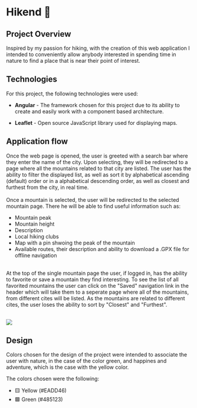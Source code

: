<h1>Hikend 🌄</h1>


<h2>Project Overview</h2>
<p> 
Inspired by my passion for hiking, with the creation of this web application I intended to conveniently allow anybody interested in spending time in nature to find a place that is near their point of interest. 
<br />
<h2>Technologies</h2>
<p>For this project, the following technologies were used:</p>
<ul>
    <li><p><span style="font-weight: bold">Angular</span> - The framework chosen for this project due to its ability to create and easily work with a component based architecture.</p></li>

   <li><p><span style="font-weight: bold">Leaflet</span> - Open source JavaScript library used for displaying maps.</p></li>
</ul>
<h2>Application flow</h2>
Once the web page is opened, the user is greeted with a search bar where they enter the name of the city. Upon selecting, they will be redirected to a page where all the mountains related to that city are listed. The user has the ability to filter the displayed list, as well as sort it by alphabetical ascending (default) order or in a alphabetical descending order, as well as closest and furthest from the city, in real time.
<br />
<br />
Once a mountain is selected, the user will be redirected to the selected mountain page. There he will be able to find useful information such as:
  <ul>
    <li>Mountain peak</li>
    <li>Mountain height</li>
    <li>Description</li>
    <li>Local hiking clubs</li>
    <li>Map with a pin shwoing the peak of the mountain</li>
    <li>Available routes, their description and ability to download a .GPX file for offline navigation</li>
  </ul>
<br />
At the top of the single mountain page the user, if logged in, has the ability to favorite or save a mountain they find interesting. To see the list of all favorited mountains the user can click on the "Saved" navigation link in the header which will take them to a seperate page where all of the mountains, from different cites will be listed. As the mountains are related to different cites, the user loses the ability to sort by "Closest" and "Furthest".
</p>
</p>
<br/>
<img src="./src/assets/images/readme_project_preview.png">
<h2>Design</h2>
<p>Colors chosen for the design of the project were intended to associate the user with nature, in the case of the color green, and happines and adventure, which is the case with the yellow color.</p>
<p>The colors chosen were the following:</p>
<ul>
    <li>🟨 Yellow (#EADD46)</li>
    <li>🟩 Green (#485123)</li>
</ul>
